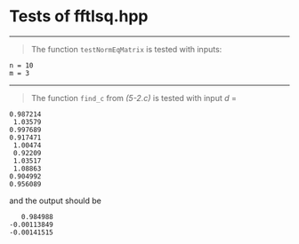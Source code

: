 # Tests of fftlsq.hpp

***
> The function `testNormEqMatrix` is tested with inputs:
```
n = 10
m = 3
```

***
> The function `find_c` from _(5-2.c)_ is tested with input $d$ = 
```
0.987214
 1.03579
0.997689
0.917471
 1.00474
 0.92209
 1.03517
 1.08863
0.904992
0.956089
```
and the output should be 
```
   0.984988
-0.00113849
-0.00141515
```
